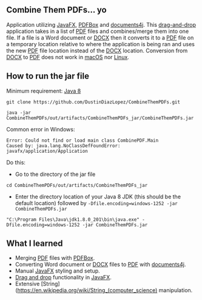 Combine Them PDFs... yo
------
Application utilizing [JavaFX](https://en.wikipedia.org/wiki/JavaFX), [PDFBox](https://pdfbox.apache.org/) and [documents4j](https://documents4j.com/#/).
This [drag-and-drop](https://docs.oracle.com/javafx/2/drag_drop/jfxpub-drag_drop.htm) application takes in a list of [PDF](https://en.wikipedia.org/wiki/PDF) files and combines/merge them into one file. 
If a file is a Word document or [DOCX](https://www.howtogeek.com/304622/what-is-a-.docx-file-and-how-is-it-different-from-a-.doc-file-in-microsoft-word/) 
then it converts it to a [PDF](https://en.wikipedia.org/wiki/PDF) file on a temporary location relative to where the application is being ran and uses the 
new [PDF](https://en.wikipedia.org/wiki/PDF) file location instead of the [DOCX](https://www.howtogeek.com/304622/what-is-a-.docx-file-and-how-is-it-different-from-a-.doc-file-in-microsoft-word/)
location. Conversion from [DOCX](https://www.howtogeek.com/304622/what-is-a-.docx-file-and-how-is-it-different-from-a-.doc-file-in-microsoft-word/)
 to [PDF](https://en.wikipedia.org/wiki/PDF) does not work in [macOS](https://en.wikipedia.org/wiki/MacOS) 
 nor [Linux](https://en.wikipedia.org/wiki/Linux).
 
How to run the jar file
------
Minimum requirement: [Java 8](https://www.oracle.com/technetwork/java/javase/overview/java8-2100321.html)
```$xslt
git clone https://github.com/DustinDiazLopez/CombineThemPDFs.git
```
```$xslt
java -jar CombineThemPDFs/out/artifacts/CombineThemPDFs_jar/CombineThemPDFs.jar
```
Common error in Windows:
```$xslt
Error: Could not find or load main class CombinePDF.Main
Caused by: java.lang.NoClassDefFoundError: javafx/application/Application
```
Do this:
- Go to the directory of the jar file
```$xslt
cd CombineThemPDFs/out/artifacts/CombineThemPDFs_jar
```
- Enter the directory location of your Java 8 JDK (this should be the default location) followed by `-Dfile.encoding=windows-1252 -jar CombineThemPDFs.jar`
```$xslt
"C:\Program Files\Java\jdk1.8.0_201\bin\java.exe" -Dfile.encoding=windows-1252 -jar CombineThemPDFs.jar
```
What I learned
------
- Merging [PDF](https://en.wikipedia.org/wiki/PDF) files with [PDFBox](https://pdfbox.apache.org/).
- Converting Word document or [DOCX](https://www.howtogeek.com/304622/what-is-a-.docx-file-and-how-is-it-different-from-a-.doc-file-in-microsoft-word/) 
files to [PDF](https://en.wikipedia.org/wiki/PDF) with [documents4j](https://documents4j.com/#/).
- Manual [JavaFX](https://en.wikipedia.org/wiki/JavaFX) styling and setup.
- [Drag and drop](https://docs.oracle.com/javafx/2/drag_drop/jfxpub-drag_drop.htm) functionality in [JavaFX](https://en.wikipedia.org/wiki/JavaFX).
- Extensive [String](https://en.wikipedia.org/wiki/String_(computer_science) manipulation.
